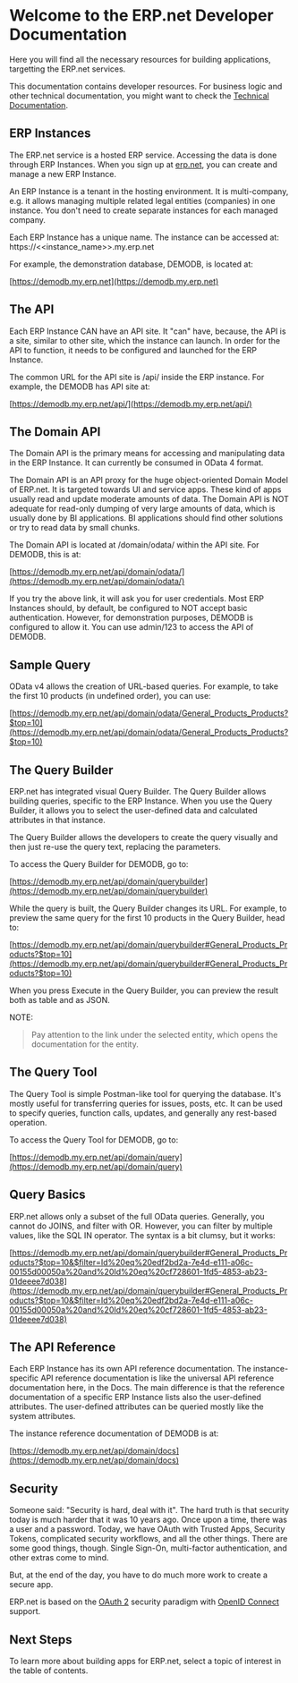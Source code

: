 # Welcome to the ERP.net Developer Documentation

Here you will find all the necessary resources for building applications, targetting the ERP.net services.

This documentation contains developer resources. For business logic and other technical documentation, you might want to check the [Technical Documentation](https://docs.erp.net/tech).

## ERP Instances
The ERP.net service is a hosted ERP service.
Accessing the data is done through ERP Instances.
When you sign up at [erp.net](https://erp.net), you can create and manage a new ERP Instance. 

An ERP Instance is a tenant in the hosting environment.
It is multi-company, e.g. it allows managing multiple related legal entities (companies) in one instance.
You don't need to create separate instances for each managed company.

Each ERP Instance has a unique name. 
The instance can be accessed at:
https://<<instance_name>>.my.erp.net

For example, the demonstration database, DEMODB, is located at:

[https://demodb.my.erp.net](https://demodb.my.erp.net)

## The API
Each ERP Instance CAN have an API site. 
It "can" have, because, the API is a site, similar to other site, which the instance can launch. 
In order for the API to function, it needs to be configured and launched for the ERP Instance.

The common URL for the API site is /api/ inside the ERP instance. For example, the DEMODB has API site at:

[https://demodb.my.erp.net/api/](https://demodb.my.erp.net/api/)

## The Domain API
The Domain API is the primary means for accessing and manipulating data in the ERP Instance. 
It can currently be consumed in OData 4 format. 

The Domain API is an API proxy for the huge object-oriented Domain Model of ERP.net.
It is targeted towards UI and service apps. These kind of apps usually read and update moderate amounts of data.
The Domain API is NOT adequate for read-only dumping of very large amounts of data, which is usually done by BI applications.
BI applications should find other solutions or try to read data by small chunks.

The Domain API is located at /domain/odata/ within the API site. For DEMODB, this is at:

[https://demodb.my.erp.net/api/domain/odata/](https://demodb.my.erp.net/api/domain/odata/)

If you try the above link, it will ask you for user credentials. 
Most ERP Instances should, by default, be configured to NOT accept basic authentication.
However, for demonstration purposes, DEMODB is configured to allow it.
You can use admin/123 to access the API of DEMODB.

## Sample Query
OData v4 allows the creation of URL-based queries.
For example, to take the first 10 products (in undefined order), you can use:

[https://demodb.my.erp.net/api/domain/odata/General_Products_Products?$top=10](https://demodb.my.erp.net/api/domain/odata/General_Products_Products?$top=10)

## The Query Builder
ERP.net has integrated visual Query Builder.
The Query Builder allows building queries, specific to the ERP Instance.
When you use the Query Builder, it allows you to select the user-defined data and calculated attributes in that instance.

The Query Builder allows the developers to create the query visually and then just re-use the query text, replacing the parameters.

To access the Query Builder for DEMODB, go to:

[https://demodb.my.erp.net/api/domain/querybuilder](https://demodb.my.erp.net/api/domain/querybuilder)

While the query is built, the Query Builder changes its URL. 
For example, to preview the same query for the first 10 products in the Query Builder, head to:

[https://demodb.my.erp.net/api/domain/querybuilder#General_Products_Products?$top=10](https://demodb.my.erp.net/api/domain/querybuilder#General_Products_Products?$top=10)

When you press Execute in the Query Builder, you can preview the result both as table and as JSON.

NOTE:

> Pay attention to the link under the selected entity, which opens the documentation for the entity. 

## The Query Tool
The Query Tool is simple Postman-like tool for querying the database.
It's mostly useful for transferring queries for issues, posts, etc.
It can be used to specify queries, function calls, updates, and generally any rest-based operation.

To access the Query Tool for DEMODB, go to:

[https://demodb.my.erp.net/api/domain/query](https://demodb.my.erp.net/api/domain/query)

## Query Basics
ERP.net allows only a subset of the full OData queries.
Generally, you cannot do JOINS, and filter with OR.
However, you can filter by multiple values, like the SQL IN operator.
The syntax is a bit clumsy, but it works:

[https://demodb.my.erp.net/api/domain/querybuilder#General_Products_Products?$top=10&$filter=Id%20eq%20edf2bd2a-7e4d-e111-a06c-00155d00050a%20and%20Id%20eq%20cf728601-1fd5-4853-ab23-01deeee7d038](https://demodb.my.erp.net/api/domain/querybuilder#General_Products_Products?$top=10&$filter=Id%20eq%20edf2bd2a-7e4d-e111-a06c-00155d00050a%20and%20Id%20eq%20cf728601-1fd5-4853-ab23-01deeee7d038)

## The API Reference
Each ERP Instance has its own API reference documentation.
The instance-specific API reference documentation is like the universal API reference documentation here, in the Docs. 
The main difference is that the reference documentation of a specific ERP Instance lists also the user-defined attributes.
The user-defined attributes can be queried mostly like the system attributes.

The instance reference documentation of DEMODB is at:

[https://demodb.my.erp.net/api/domain/docs](https://demodb.my.erp.net/api/domain/docs)

## Security
Someone said: "Security is hard, deal with it".
The hard truth is that security today is much harder that it was 10 years ago.
Once upon a time, there was a user and a password. 
Today, we have OAuth with Trusted Apps, Security Tokens, complicated security workflows, and all the other things.
There are some good things, though.
Single Sign-On, multi-factor authentication, and other extras come to mind.

But, at the end of the day, you have to do much more work to create a secure app.

ERP.net is based on the [OAuth 2](https://oauth.net/2/) security paradigm with [OpenID Connect](https://openid.net/connect/) support.

## Next Steps
To learn more about building apps for ERP.net, select a topic of interest in the table of contents.
